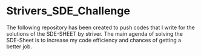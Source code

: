 # Strivers_SDE_Challenge

The following repository has been created to push codes that I write for the solutions of the SDE-SHEET by striver. The main agenda of solving the SDE-Sheet is to increase my code efficiency and chances of getting a better job.
